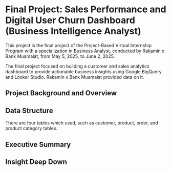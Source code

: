 # Final Project: Sales Performance and Digital User Churn Dashboard (Business Intelligence Analyst)

This project is the final project of the Project-Based Virtual Internship Program with a specialization in Business Analyst, conducted by Rakamin x Bank Muamalat, from May 5, 2025, to June 2, 2025. 

The final project focused on building a customer and sales analytics dashboard to provide actionable business insights using Google BigQuery and Looker Studio. Rakamin x Bank Muamalat provided data on it. 

## Project Background and Overview

## Data Structure
There are four tables which used, such as customer, product, order, and product category tables.
   
## Executive Summary

## Insight Deep Down
